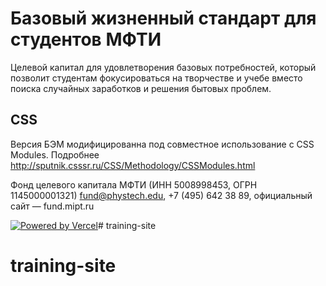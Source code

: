 # Базовый жизненный стандарт для студентов МФТИ 

Целевой капитал для удовлетворения базовых потребностей, который позволит студентам фокусироваться на творчестве и учебе вместо поиска случайных заработков и решения бытовых проблем.


## CSS

Версия БЭМ модифицированна под совместное использование с CSS Modules. Подробнее http://sputnik.csssr.ru/CSS/Methodology/CSSModules.html



Фонд целевого капитала МФТИ (ИНН 5008998453, ОГРН 1145000001321) fund@phystech.edu, +7 (495) 642 38 89, официальный сайт — fund.mipt.ru



[![Powered by Vercel](https://www.datocms-assets.com/31049/1618983297-powered-by-vercel.svg)](https://vercel.com/?utm_source=miptbaseorg&utm_campaign=oss)# training-site
# training-site
